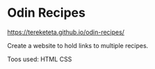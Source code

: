 # Odin Recipes

https://tereketeta.github.io/odin-recipes/

Create a website to hold links to multiple recipes.

Toos used:
    HTML
    CSS